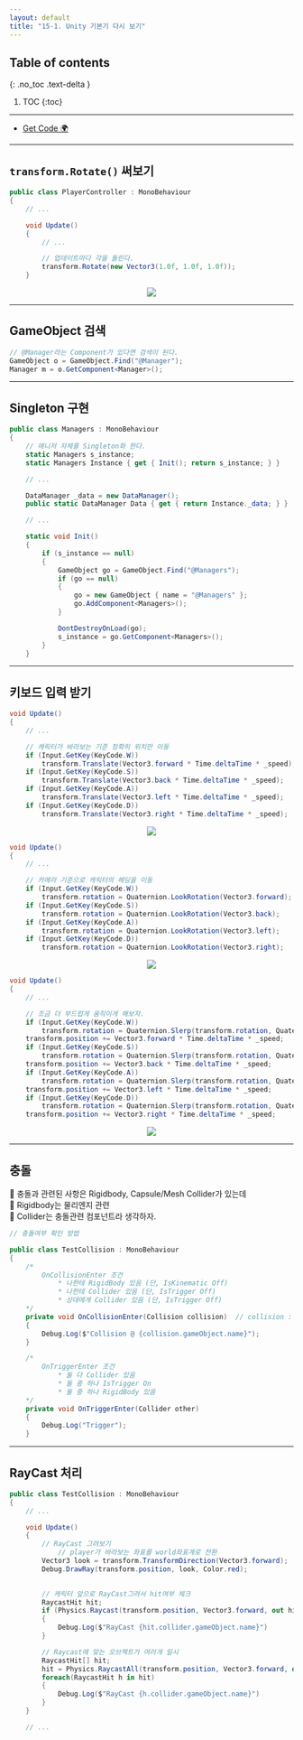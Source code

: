 ```yaml
---
layout: default
title: "15-1. Unity 기본기 다시 보기"
---
```


## Table of contents
{: .no_toc .text-delta }

1. TOC
{:toc}

---

* [Get Code 🌍](https://github.com/EasyCoding-7/unity_tutorials/tree/15.1)

---

## `transform.Rotate()` 써보기

```csharp
public class PlayerController : MonoBehaviour
{
    // ...

	void Update()
    {
		// ...

        // 업데이트마다 각을 돌린다.
		transform.Rotate(new Vector3(1.0f, 1.0f, 1.0f));
	}
```

<p align="center">
  <img src="https://taehyungs-programming-blog.github.io/blog/assets/images/csharp/unity/unity-15-1-1.gif"/>
</p>

---

## GameObject 검색

```csharp
// @Manager라는 Component가 있다면 검색이 된다.
GameObject o = GameObject.Find("@Manager");
Manager m = o.GetComponent<Manager>();
```

---

## Singleton 구현

```csharp
public class Managers : MonoBehaviour
{
    // 매니저 자체를 Singleton화 한다.
    static Managers s_instance;
    static Managers Instance { get { Init(); return s_instance; } }

    // ...

    DataManager _data = new DataManager();
    public static DataManager Data { get { return Instance._data; } }

    // ...

    static void Init()
    {
        if (s_instance == null)
        {
			GameObject go = GameObject.Find("@Managers");
            if (go == null)
            {
                go = new GameObject { name = "@Managers" };
                go.AddComponent<Managers>();
            }

            DontDestroyOnLoad(go);
            s_instance = go.GetComponent<Managers>();
        }		
	}
```

---

## 키보드 입력 받기

```csharp
void Update()
{
    // ...

    // 캐릭터가 바라보는 기준 정확히 위치만 이동
    if (Input.GetKey(KeyCode.W))
        transform.Translate(Vector3.forward * Time.deltaTime * _speed);
    if (Input.GetKey(KeyCode.S))
        transform.Translate(Vector3.back * Time.deltaTime * _speed);
    if (Input.GetKey(KeyCode.A))
        transform.Translate(Vector3.left * Time.deltaTime * _speed);
    if (Input.GetKey(KeyCode.D))
        transform.Translate(Vector3.right * Time.deltaTime * _speed);
```

<p align="center">
  <img src="https://taehyungs-programming-blog.github.io/blog/assets/images/csharp/unity/unity-15-1-2.gif"/>
</p>

```csharp
void Update()
{
    // ...

    // 카메라 기준으로 캐릭터의 헤딩을 이동
    if (Input.GetKey(KeyCode.W))
        transform.rotation = Quaternion.LookRotation(Vector3.forward);
    if (Input.GetKey(KeyCode.S))
        transform.rotation = Quaternion.LookRotation(Vector3.back);
    if (Input.GetKey(KeyCode.A))
        transform.rotation = Quaternion.LookRotation(Vector3.left);
    if (Input.GetKey(KeyCode.D))
        transform.rotation = Quaternion.LookRotation(Vector3.right);
```

<p align="center">
  <img src="https://taehyungs-programming-blog.github.io/blog/assets/images/csharp/unity/unity-15-1-3.gif"/>
</p>

```csharp
void Update()
{
    // ...

    // 조금 더 부드럽게 움직이게 해보자.
    if (Input.GetKey(KeyCode.W))
        transform.rotation = Quaternion.Slerp(transform.rotation, Quaternion.LookRotation(Vector3.forward), 0.2f);
    transform.position += Vector3.forward * Time.deltaTime * _speed;
    if (Input.GetKey(KeyCode.S))
        transform.rotation = Quaternion.Slerp(transform.rotation, Quaternion.LookRotation(Vector3.back), 0.2f);
    transform.position += Vector3.back * Time.deltaTime * _speed;
    if (Input.GetKey(KeyCode.A))
        transform.rotation = Quaternion.Slerp(transform.rotation, Quaternion.LookRotation(Vector3.left), 0.2f);
    transform.position += Vector3.left * Time.deltaTime * _speed;
    if (Input.GetKey(KeyCode.D))
        transform.rotation = Quaternion.Slerp(transform.rotation, Quaternion.LookRotation(Vector3.right), 0.2f);
    transform.position += Vector3.right * Time.deltaTime * _speed;
```

<p align="center">
  <img src="https://taehyungs-programming-blog.github.io/blog/assets/images/csharp/unity/unity-15-1-4.gif"/>
</p>

---

## 충돌

🥨 충돌과 관련된 사항은 Rigidbody, Capsule/Mesh Collider가 있는데<br>
🥨 Rigidbody는 물리엔지 관련<br>
🥨 Collider는 충돌관련 컴포넌트라 생각하자.

```csharp
// 충돌여부 확인 방법

public class TestCollision : MonoBehaviour
{
    /*
        OnCollisionEnter 조건
            * 나한테 RigidBody 있음 (단, IsKinematic Off)
            * 나한테 Collider 있음 (단, IsTrigger Off)
            * 상대에게 Collider 있음 (단, IsTrigger Off)
    */
    private void OnCollisionEnter(Collision collision)  // collision : 나랑 Collsion된 object의 정보가 들어간다.
    {
        Debug.Log($"Collision @ {collision.gameObject.name}");
    }

    /*
        OnTriggerEnter 조건
            * 둘 다 Collider 있음
            * 둘 중 하나 IsTrigger On
            * 둘 중 하나 RigidBody 있음
    */
    private void OnTriggerEnter(Collider other)
    {
        Debug.Log("Trigger");
    }
```

---

## RayCast 처리

```csharp
public class TestCollision : MonoBehaviour
{
    // ...

    void Update()
    {
        // RayCast 그려보기
            // player가 바라보는 좌표를 world좌표계로 전환
        Vector3 look = transform.TransformDirection(Vector3.forward);
        Debug.DrawRay(transform.position, look, Color.red);
        

        // 캐릭터 앞으로 RayCast그려서 hit여부 체크
        RaycastHit hit;
        if (Physics.Raycast(transform.position, Vector3.forward, out hit ,10))
        {
            Debug.Log($"RayCast {hit.collider.gameObject.name}")
        }

        // Raycast에 맞는 오브젝트가 여러개 일시
        RaycastHit[] hit;
        hit = Physics.RaycastAll(transform.position, Vector3.forward, out hit ,10)
        foreach(RaycastHit h in hit)
        {
            Debug.Log($"RayCast {h.collider.gameObject.name}")
        }
    }

    // ...
```

